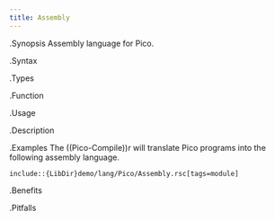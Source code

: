 ```yaml
---
title: Assembly
---
```


.Synopsis
Assembly language for Pico.

.Syntax

.Types

.Function
       
.Usage

.Description

.Examples
The ((Pico-Compile))r will translate Pico programs into the following assembly language.
```rascal
include::{LibDir}demo/lang/Pico/Assembly.rsc[tags=module]
```

                
.Benefits

.Pitfalls

